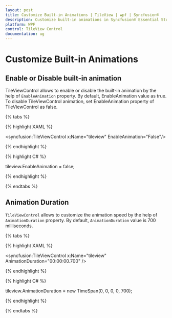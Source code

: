 ```yaml
---
layout: post
title: Customize Built-in Animations | TileView | wpf | Syncfusion®
description: Customize built-in animations in Syncfusion® Essential Studio® WPF TileView Control, its elements and more.
platform: WPF
control: TileView Control
documentation: ug
---
```


# Customize Built-in Animations

## Enable or Disable built-in animation

TileViewControl allows to enable or disable the built-in animation by the help of `EnableAnimation` property. By default, EnableAnimation value as true. To disable TileViewControl animation, set EnableAnimation property of TileViewControl as false.


{% tabs %}

{% highlight XAML %}

<syncfusion:TileViewControl x:Name="tileview"  EnableAnimation="False"/>

{% endhighlight %}

{% highlight C# %}

tileview.EnableAnimation = false;

{% endhighlight %}

{% endtabs %}

## Animation Duration

`TileViewControl` allows to customize the animation speed by the help of `AnimationDuration` property. By default, `AnimationDuration` value is 700 milliseconds.


{% tabs %}

{% highlight XAML %}

<syncfusion:TileViewControl x:Name="tileview"  AnimationDuration="00:00:00.700" />

{% endhighlight %}

{% highlight C# %}

tileview.AnimationDuration = new TimeSpan(0, 0, 0, 0, 700);

{% endhighlight %}

{% endtabs %}

